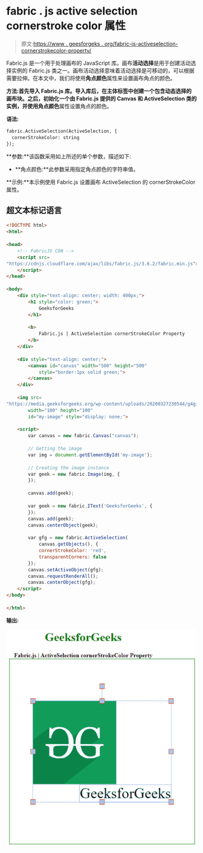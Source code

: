 # fabric . js active selection cornerstroke color 属性

> 原文:[https://www . geesforgeks . org/fabric-js-activeselection-cornerstrokecolor-property/](https://www.geeksforgeeks.org/fabric-js-activeselection-cornerstrokecolor-property/)

Fabric.js 是一个用于处理画布的 JavaScript 库。画布**活动选择**是用于创建活动选择实例的 Fabric.js 类之一。画布活动选择意味着活动选择是可移动的，可以根据需要拉伸。在本文中，我们将使用**角点颜色**属性来设置画布角点的颜色。

**方法:**首先导入 Fabric.js 库。导入库后，在主体标签中创建一个包含动态选择的画布块。之后，初始化一个由 Fabric.js 提供的 Canvas 和 ActiveSelection 类的实例，并使用**角点颜色**属性设置角点的颜色。

**语法:**

```html
fabric.ActiveSelection(ActiveSelection, {
  cornerStrokeColor: string
});
```

**参数:**该函数采用如上所述的单个参数，描述如下:

*   **角点颜色:**此参数采用指定角点颜色的字符串值。

**示例:**本示例使用 Fabric.js 设置画布 ActiveSelection 的 cornerStrokeColor 属性。

## 超文本标记语言

```html
<!DOCTYPE html>
<html>

<head>
    <!-- FabricJS CDN -->
    <script src=
"https://cdnjs.cloudflare.com/ajax/libs/fabric.js/3.6.2/fabric.min.js">
    </script>
</head>

<body>
    <div style="text-align: center; width: 400px;">
        <h1 style="color: green;">
            GeeksforGeeks
        </h1>

        <b>
            Fabric.js | ActiveSelection cornerStrokeColor Property
        </b>
    </div>

    <div style="text-align: center;">
        <canvas id="canvas" width="500" height="500" 
            style="border:1px solid green;">
        </canvas>
    </div>

    <img src=
"https://media.geeksforgeeks.org/wp-content/uploads/20200327230544/g4gicon.png"
        width="100" height="100"
        id="my-image" style="display: none;">

    <script>
        var canvas = new fabric.Canvas("canvas");

        // Getting the image 
        var img = document.getElementById('my-image');

        // Creating the image instance 
        var geek = new fabric.Image(img, {
        });

        canvas.add(geek);

        var geek = new fabric.IText('GeeksforGeeks', {
        });
        canvas.add(geek);
        canvas.centerObject(geek);

        var gfg = new fabric.ActiveSelection(
            canvas.getObjects(), {
            cornerStrokeColor: 'red',
            transparentCorners: false
        });
        canvas.setActiveObject(gfg);
        canvas.requestRenderAll();
        canvas.centerObject(gfg);
    </script>
</body>

</html>
```

**输出:**

![](img/6d7d19886b31bd365d9c93f13d7c91ee.png)